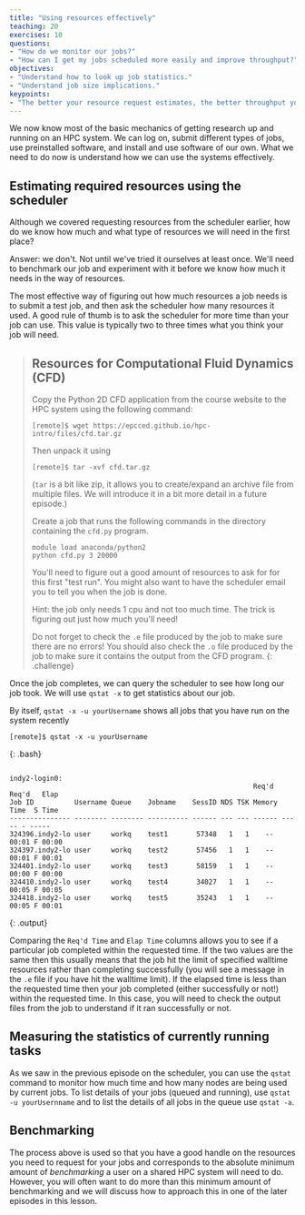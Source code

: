 ```yaml
---
title: "Using resources effectively"
teaching: 20
exercises: 10
questions:
- "How do we monitor our jobs?"
- "How can I get my jobs scheduled more easily and improve throughput?" 
objectives:
- "Understand how to look up job statistics."
- "Understand job size implications."
keypoints:
- "The better your resource request estimates, the better throughput you will see."
---
```


We now know most of the basic mechanics of getting research up and running on an HPC system.
We can log on, submit different types of jobs, use preinstalled software, 
and install and use software of our own.
What we need to do now is understand how we can use the systems effectively.

## Estimating required resources using the scheduler

Although we covered requesting resources from the scheduler earlier,
how do we know how much and what type of resources we will need in the first place?

Answer: we don't. 
Not until we've tried it ourselves at least once.
We'll need to benchmark our job and experiment with it before
we know how much it needs in the way of resources.

The most effective way of figuring out how much resources a job needs is to submit a test job,
and then ask the scheduler how many resources it used.
A good rule of thumb is to ask the scheduler for more time than your job can use.
This value is typically two to three times what you think your job will need.

> ## Resources for Computational Fluid Dynamics (CFD)
>
> Copy the Python 2D CFD application from the course website to the HPC system using the following command:
>
> ```
> [remote]$ wget https://epcced.github.io/hpc-intro/files/cfd.tar.gz
> ```
>
> Then unpack it using
>
> ```
> [remote]$ tar -xvf cfd.tar.gz
> ```
> 
> (`tar` is a bit like zip, it allows you to create/expand an archive file from multiple files. We will introduce it in a
> bit more detail in a future episode.)
>
> Create a job that runs the following commands in the directory containing the `cfd.py` program.
> 
> ```
> module load anaconda/python2
> python cfd.py 3 20000
> ```
> 
> You'll need to figure out a good amount of resources to ask for for this first "test run".
> You might also want to have the scheduler email you to tell you when the job is done.
>
> Hint: the job only needs 1 cpu and not too much time.
> The trick is figuring out just how much you'll need!
>
> Do not forget to check the `.e` file produced by the job to make sure there are no errors!
> You should also check the `.o` file produced by the job to make sure it contains the output
> from the CFD program.
{: .challenge}

Once the job completes, we can query the scheduler to see how long our job took.
We will use `qstat -x` to get statistics about our job.

By itself, `qstat -x -u yourUsername` shows all jobs that you have run on the system recently

```
[remote]$ qstat -x -u yourUsername
```
{: .bash}
```

indy2-login0: 
                                                            Req'd  Req'd   Elap
Job ID          Username Queue    Jobname    SessID NDS TSK Memory Time  S Time
--------------- -------- -------- ---------- ------ --- --- ------ ----- - -----
324396.indy2-lo user     workq    test1       57348   1   1    --  00:01 F 00:00
324397.indy2-lo user     workq    test2       57456   1   1    --  00:01 F 00:01
324401.indy2-lo user     workq    test3       58159   1   1    --  00:00 F 00:00
324410.indy2-lo user     workq    test4       34027   1   1    --  00:05 F 00:05
324418.indy2-lo user     workq    test5       35243   1   1    --  00:05 F 00:01
```
{: .output}

Comparing the `Req'd Time` and `Elap Time` columns allows you to see if a particular 
job completed within the requested time. If the two values are the same then this 
usually means that the job hit the limit of specified walltime resources rather than
completing successfully (you will see a message in the `.e` file if you have hit the 
walltime limit). If the elapsed time is less than the requested time then 
your job completed (either successfully or not!) within the requested time. In this case,
you will need to check the output files from the job to understand if it ran successfully
or not.

## Measuring the statistics of currently running tasks

As we saw in the previous episode on the scheduler, you can use the `qstat` command to 
monitor how much time and how many nodes are being used by current jobs. To list
details of your jobs (queued and running), use `qstat -u yourUsernname` and to list the
details of all jobs in the queue use `qstat -a`.

## Benchmarking

The process above is used so that you have a good handle on the resources you need to 
request for your jobs and corresponds to the absolute minimum amount of *benchmarking* 
a user on a shared HPC system will need to do. However, you will often want to do more
than this minimum amount of benchmarking and we will discuss how to approach this
in one of the later episodes in this lesson.
